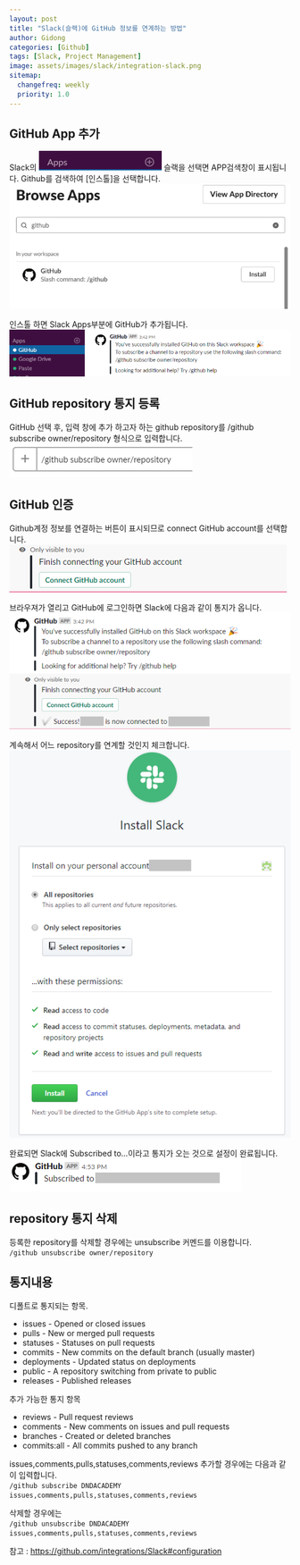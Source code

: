 ```yaml
---
layout: post
title: "Slack(슬랙)에 GitHub 정보를 연계하는 방법"
author: Gidong
categories: [Github]
tags: [Slack, Project Management]
image: assets/images/slack/integration-slack.png
sitemap:
  changefreq: weekly
  priority: 1.0
---
```


## GitHub App 추가

Slack의 ![/assets/images/slack/20190307_1.png](/assets/images/slack/20190307_1.png) 슬랙을 선택면 APP검색창이 표시됩니다.
Github를 검색하여 [인스톨]을 선택합니다.
![/assets/images/slack/20190307_2.png](/assets/images/slack/20190307_2.png)

인스톨 하면 Slack Apps부분에 GitHub가 추가됩니다.
![/assets/images/slack/20190307_3.png](/assets/images/slack/20190307_3.png)

## GitHub repository 통지 등록

GitHub 선택 후, 입력 창에 추가 하고자 하는 github repository를 /github subscribe owner/repository 형식으로 입력합니다.
![/assets/images/slack/20190307_4.png](/assets/images/slack/20190307_4.png)

## GitHub 인증

Github계정 정보를 연결하는 버튼이 표시되므로 connect GitHub account를 선택합니다. ![/assets/images/slack/20190307_5.png](/assets/images/slack/20190307_5.png)

브라우져가 열리고 GitHub에 로그인하면 Slack에 다음과 같이 통지가 옵니다. ![/assets/images/slack/20190307_6.png](/assets/images/slack/20190307_6.png)

계속해서 어느 repository를 연계할 것인지 체크합니다.
![/assets/images/slack/20190307_7.png](/assets/images/slack/20190307_7.png)

완료되면 Slack에 Subscribed to...이라고 통지가 오는 것으로 설정이 완료됩니다.
![/assets/images/slack/20190307_8.png](/assets/images/slack/20190307_8.png)

## repository 통지 삭제

등록한 repository를 삭제할 경우에는 unsubscribe 커멘드를 이용합니다.  
`/github unsubscribe owner/repository`

## 통지내용

디폴트로 통지되는 항목.

- issues - Opened or closed issues
- pulls - New or merged pull requests
- statuses - Statuses on pull requests
- commits - New commits on the default branch (usually master)
- deployments - Updated status on deployments
- public - A repository switching from private to public
- releases - Published releases

추가 가능한 통지 항목

- reviews - Pull request reviews
- comments - New comments on issues and pull requests
- branches - Created or deleted branches
- commits:all - All commits pushed to any branch

issues,comments,pulls,statuses,comments,reviews 추가할 경우에는 다음과 같이 입력합니다.  
`/github subscribe DNDACADEMY issues,comments,pulls,statuses,comments,reviews`

삭제할 경우에는  
`/github unsubscribe DNDACADEMY issues,comments,pulls,statuses,comments,reviews`

참고 : https://github.com/integrations/Slack#configuration
